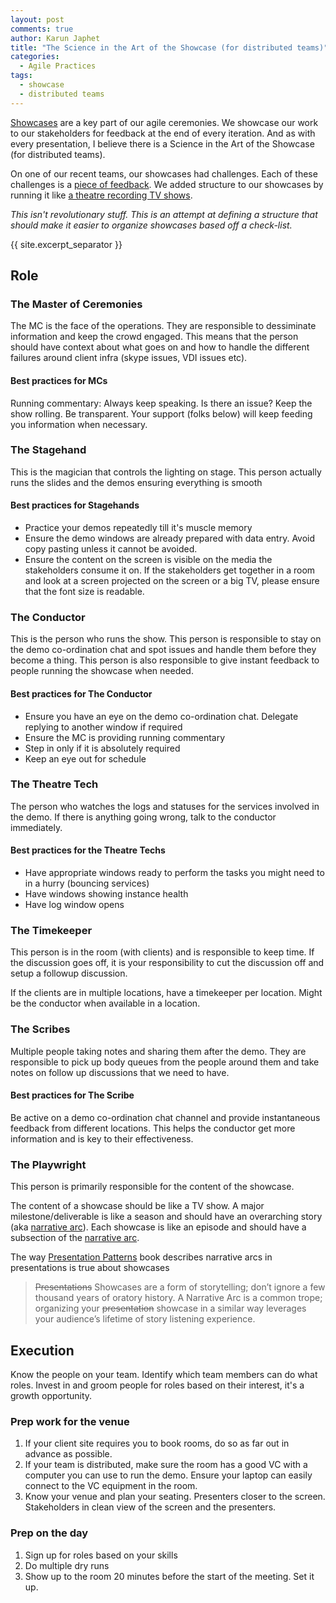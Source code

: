 ```yaml
---
layout: post
comments: true
author: Karun Japhet
title: "The Science in the Art of the Showcase (for distributed teams)"
categories:
  - Agile Practices
tags:
  - showcase
  - distributed teams
---
```


[Showcases](https://shreedamani.wordpress.com/tag/agile-showcase/) are a key part of our agile ceremonies. We showcase our work to our stakeholders for feedback at the end of every iteration. And as with every presentation, I believe there is a Science in the Art of the Showcase (for distributed teams).

On one of our recent teams, our showcases had challenges. Each of these challenges is a [piece of feedback](http://www.extremeprogramming.org/values.html). We added structure to our showcases by running it like [a theatre recording TV shows](https://en.wikipedia.org/wiki/List_of_theatre_personnel).

_This isn't revolutionary stuff. This is an attempt at defining a structure that should make it easier to organize showcases based off a check-list._

{{ site.excerpt_separator }}

## Role

### The Master of Ceremonies

The MC is the face of the operations. They are responsible to dessiminate information and keep the crowd engaged. This means that the person should have context about what goes on and how to handle the different failures around client infra (skype issues, VDI issues etc).

#### Best practices for MCs

Running commentary: Always keep speaking. Is there an issue? Keep the show rolling. Be transparent. Your support (folks below) will keep feeding you information when necessary.

### The Stagehand

This is the magician that controls the lighting on stage. This person actually runs the slides and the demos ensuring everything is smooth

#### Best practices for Stagehands

* Practice your demos repeatedly till it's muscle memory
* Ensure the demo windows are already prepared with data entry. Avoid copy pasting unless it cannot be avoided.
* Ensure the content on the screen is visible on the media the stakeholders consume it on. If the stakeholders get together in a room and look at a screen projected on the screen or a big TV, please ensure that the font size is readable.

### The Conductor

This is the person who runs the show. This person is responsible to stay on the demo co-ordination chat and spot issues and handle them before they become a thing. This person is also responsible to give instant feedback to people running the showcase when needed.

#### Best practices for The Conductor

* Ensure you have an eye on the demo co-ordination chat. Delegate replying to another window if required
* Ensure the MC is providing running commentary
* Step in only if it is absolutely required
* Keep an eye out for schedule

### The Theatre Tech

The person who watches the logs and statuses for the services involved in the demo. If there is anything going wrong, talk to the conductor immediately.

#### Best practices for the Theatre Techs

* Have appropriate windows ready to perform the tasks you might need to in a hurry (bouncing services)
* Have windows showing instance health
* Have log window opens

### The Timekeeper

This person is in the room (with clients) and is responsible to keep time. If the discussion goes off, it is your responsibility to cut the discussion off and setup a followup discussion.

If the clients are in multiple locations, have a timekeeper per location. Might be the conductor when available in a location.

### The Scribes

Multiple people taking notes and sharing them after the demo. They are responsible to pick up body queues from the people around them and take notes on follow up discussions that we need to have.

#### Best practices for The Scribe

Be active on a demo co-ordination chat channel and provide instantaneous feedback from different locations. This helps the conductor get more information and is key to their effectiveness.

### The Playwright

This person is primarily responsible for the content of the showcase.

The content of a showcase should be like a TV show. A major milestone/deliverable is like a season and should have an overarching story (aka [narrative arc](https://en.wikipedia.org/wiki/Story_arc)). Each showcase is like an episode and should have a subsection of the [narrative arc](https://en.wikipedia.org/wiki/Story_arc).

The way [Presentation Patterns](https://presentationpatterns.com/glossary/#narrativearc) book describes narrative arcs in presentations is true about showcases

> ~~Presentations~~ Showcases are a form of storytelling; don’t ignore a few thousand years of oratory history. A Narrative Arc is a common trope; organizing your ~~presentation~~ showcase in a similar way leverages your audience’s lifetime of story listening experience.

## Execution

Know the people on your team. Identify which team members can do what roles. Invest in and groom people for roles based on their interest, it's a growth opportunity.

### Prep work for the venue

1. If your client site requires you to book rooms, do so as far out in advance as possible.
1. If your team is distributed, make sure the room has a good VC with a computer you can use to run the demo. Ensure your laptop can easily connect to the VC equipment in the room.
1. Know your venue and plan your seating. Presenters closer to the screen. Stakeholders in clean view of the screen and the presenters.

### Prep on the day

1. Sign up for roles based on your skills
1. Do multiple dry runs
1. Show up to the room 20 minutes before the start of the meeting. Set it up.